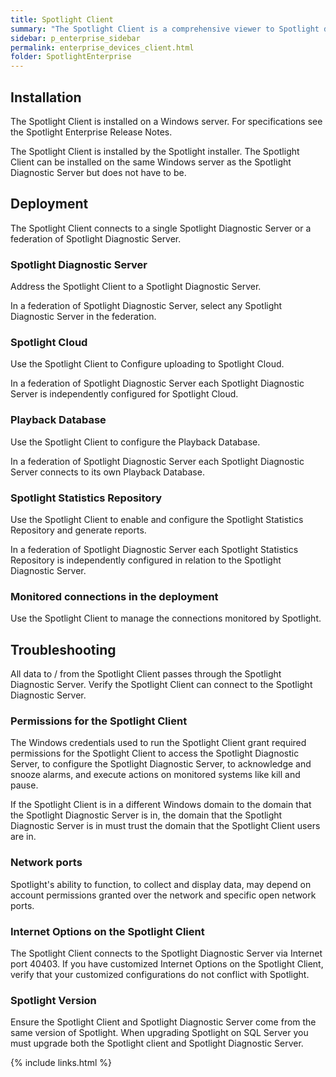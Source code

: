 ```yaml
---
title: Spotlight Client
summary: "The Spotlight Client is a comprehensive viewer to Spotlight data. The Spotlight Client is required to configure Spotlight and access Reporting and Trending data."
sidebar: p_enterprise_sidebar
permalink: enterprise_devices_client.html
folder: SpotlightEnterprise
---
```


## Installation

The Spotlight Client is installed on a Windows server. For specifications see the Spotlight Enterprise Release Notes.

The Spotlight Client is installed by the Spotlight installer. The Spotlight Client can be installed on the same Windows server as the Spotlight Diagnostic Server but does not have to be.

## Deployment

The Spotlight Client connects to a single Spotlight Diagnostic Server or a federation of Spotlight Diagnostic Server.

### Spotlight Diagnostic Server


Address the Spotlight Client to a Spotlight Diagnostic Server.

In a federation of Spotlight Diagnostic Server, select any Spotlight Diagnostic Server in the federation.

### Spotlight Cloud


Use the Spotlight Client to Configure uploading to Spotlight Cloud.

In a federation of Spotlight Diagnostic Server each Spotlight Diagnostic Server is independently configured for Spotlight Cloud.

### Playback Database

Use the Spotlight Client to configure the Playback Database.

In a federation of Spotlight Diagnostic Server each Spotlight Diagnostic Server connects to its own Playback Database.

### Spotlight Statistics Repository

Use the Spotlight Client to enable and configure the Spotlight Statistics Repository and generate reports.

In a federation of Spotlight Diagnostic Server each Spotlight Statistics Repository is independently configured in relation to the Spotlight Diagnostic Server.

### Monitored connections in the deployment

Use the Spotlight Client to manage the connections monitored by Spotlight.


## Troubleshooting

All data to / from the Spotlight Client passes through the Spotlight Diagnostic Server. Verify the Spotlight Client can connect to the Spotlight Diagnostic Server.

### Permissions for the Spotlight Client

The Windows credentials used to run the Spotlight Client grant required permissions for the Spotlight Client to access the Spotlight Diagnostic Server, to configure the Spotlight Diagnostic Server, to acknowledge and snooze alarms, and execute actions on monitored systems like kill and pause.

If the Spotlight Client is in a different Windows domain to the domain that the Spotlight Diagnostic Server is in, the domain that the Spotlight Diagnostic Server is in must trust the domain that the Spotlight Client users are in.

### Network ports

Spotlight's ability to function, to collect and display data, may depend on account permissions granted over the network and specific open network ports.

### Internet Options on the Spotlight Client

The Spotlight Client connects to the Spotlight Diagnostic Server via Internet port 40403. If you have customized Internet Options on the Spotlight Client, verify that your customized configurations do not conflict with Spotlight.

### Spotlight Version

Ensure the Spotlight Client and Spotlight Diagnostic Server come from the same version of Spotlight. When upgrading Spotlight on SQL Server you must upgrade both the Spotlight client and Spotlight Diagnostic Server.



{% include links.html %}
